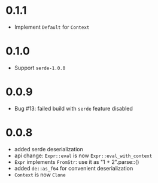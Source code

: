 # 0.1.1

- Implement `Default` for `Context`

# 0.1.0

- Support `serde-1.0.0`

# 0.0.9

- Bug #13: failed build with `serde` feature disabled

# 0.0.8

- added serde deserialization
- api change: `Expr::eval` is now `Expr::eval_with_context`
- `Expr` implements `FromStr`: use it as "1 + 2".parse::<Expr>()
- added `de::as_f64` for convenient deserialization
- `Context` is now `Clone`
